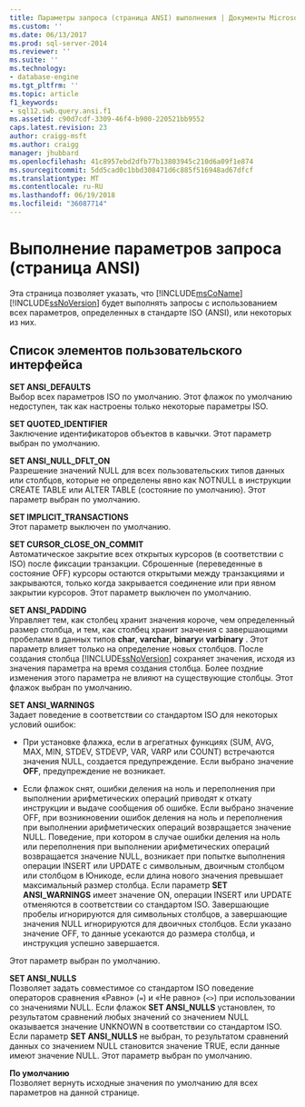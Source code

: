 ```yaml
---
title: Параметры запроса (страница ANSI) выполнения | Документы Microsoft
ms.custom: ''
ms.date: 06/13/2017
ms.prod: sql-server-2014
ms.reviewer: ''
ms.suite: ''
ms.technology:
- database-engine
ms.tgt_pltfrm: ''
ms.topic: article
f1_keywords:
- sql12.swb.query.ansi.f1
ms.assetid: c90d7cdf-3309-46f4-b900-220521bb9552
caps.latest.revision: 23
author: craigg-msft
ms.author: craigg
manager: jhubbard
ms.openlocfilehash: 41c8957ebd2dfb77b13803945c210d6a09f1e874
ms.sourcegitcommit: 5dd5cad0c1bbd308471d6c885f516948ad67dfcf
ms.translationtype: MT
ms.contentlocale: ru-RU
ms.lasthandoff: 06/19/2018
ms.locfileid: "36087714"
---
```

# <a name="query-options-execution-ansi-page"></a>Выполнение параметров запроса (страница ANSI)
  Эта страница позволяет указать, что [!INCLUDE[msCoName](../includes/msconame-md.md)] [!INCLUDE[ssNoVersion](../includes/ssnoversion-md.md)] будет выполнять запросы с использованием всех параметров, определенных в стандарте ISO (ANSI), или некоторых из них.  
  
## <a name="uielement-list"></a>Список элементов пользовательского интерфейса  
 **SET ANSI_DEFAULTS**  
 Выбор всех параметров ISO по умолчанию. Этот флажок по умолчанию недоступен, так как настроены только некоторые параметры ISO.  
  
 **SET QUOTED_IDENTIFIER**  
 Заключение идентификаторов объектов в кавычки. Этот параметр выбран по умолчанию.  
  
 **SET ANSI_NULL_DFLT_ON**  
 Разрешение значений NULL для всех пользовательских типов данных или столбцов, которые не определены явно как NOTNULL в инструкции CREATE TABLE или ALTER TABLE (состояние по умолчанию). Этот параметр выбран по умолчанию.  
  
 **SET IMPLICIT_TRANSACTIONS**  
 Этот параметр выключен по умолчанию.  
  
 **SET CURSOR_CLOSE_ON_COMMIT**  
 Автоматическое закрытие всех открытых курсоров (в соответствии с ISO) после фиксации транзакции. Сброшенные (переведенные в состояние OFF) курсоры остаются открытыми между транзакциями и закрываются, только когда закрывается соединение или при явном закрытии курсоров. Этот параметр выключен по умолчанию.  
  
 **SET ANSI_PADDING**  
 Управляет тем, как столбец хранит значения короче, чем определенный размер столбца, и тем, как столбец хранит значения с завершающими пробелами в данных типов **char**, **varchar**, **binary**и **varbinary** . Этот параметр влияет только на определение новых столбцов. После создания столбца [!INCLUDE[ssNoVersion](../includes/ssnoversion-md.md)] сохраняет значения, исходя из значения параметра на время создания столбца. Более поздние изменения этого параметра не влияют на существующие столбцы. Этот флажок выбран по умолчанию.  
  
 **SET ANSI_WARNINGS**  
 Задает поведение в соответствии со стандартом ISO для некоторых условий ошибок:  
  
-   При установке флажка, если в агрегатных функциях (SUM, AVG, MAX, MIN, STDEV, STDEVP, VAR, VARP или COUNT) встречаются значения NULL, создается предупреждение. Если выбрано значение **OFF**, предупреждение не возникает.  
  
-   Если флажок снят, ошибки деления на ноль и переполнения при выполнении арифметических операций приводят к откату инструкции и выдаче сообщения об ошибке. Если выбрано значение OFF, при возникновении ошибок деления на ноль и переполнения при выполнении арифметических операций возвращается значение NULL. Поведение, при котором в случае ошибки деления на ноль или переполнения при выполнении арифметических операций возвращается значение NULL, возникает при попытке выполнения операции INSERT или UPDATE с символьным, двоичным столбцом или столбцом в Юникоде, если длина нового значения превышает максимальный размер столбца. Если параметр **SET ANSI_WARNINGS** имеет значение ON, операции INSERT или UPDATE отменяются в соответствии со стандартом ISO. Завершающие пробелы игнорируются для символьных столбцов, а завершающие значения NULL игнорируются для двоичных столбцов. Если указано значение OFF, то данные усекаются до размера столбца, и инструкция успешно завершается.  
  
 Этот параметр выбран по умолчанию.  
  
 **SET ANSI_NULLS**  
 Позволяет задать совместимое со стандартом ISO поведение операторов сравнения «Равно» (`=`) и «Не равно» (`<>`) при использовании со значениями NULL. Если флажок **SET ANSI_NULLS** установлен, то результатом сравнений любых значений со значением NULL оказывается значение UNKNOWN в соответствии со стандартом ISO. Если параметр **SET ANSI_NULLS** не выбран, то результатом сравнений данных со значением NULL становится значение TRUE, если данные имеют значение NULL. Этот параметр выбран по умолчанию.  
  
 **По умолчанию**  
 Позволяет вернуть исходные значения по умолчанию для всех параметров на данной странице.  
  
  
